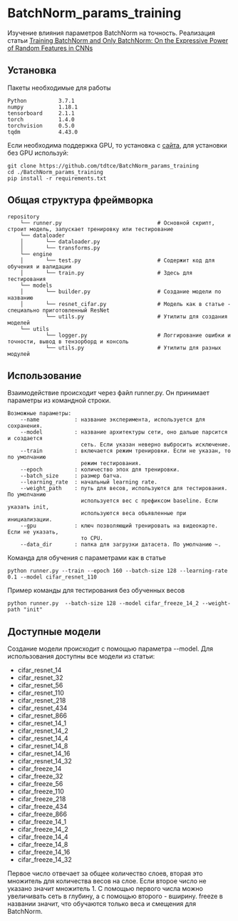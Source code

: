 # BatchNorm_params_training
Изучение влияния параметров BatchNorm на точность. Реализация статьи [Training BatchNorm and Only BatchNorm:
On the Expressive Power of Random Features in CNNs](https://arxiv.org/pdf/2003.00152.pdf)

## Установка
Пакеты необходимые для работы
```
Python          3.7.1
numpy           1.18.1
tensorboard     2.1.1
torch           1.4.0
torchvision     0.5.0
tqdm            4.43.0
```
Если необходима поддержка GPU, то установка с [сайта](https://pytorch.org/), для установки без GPU используй:
```shell
git clone https://github.com/tdtce/BatchNorm_params_training
cd ./BatchNorm_params_training
pip install -r requirements.txt
```

## Общая структура фреймворка
```
repository
    └── runner.py                              # Основной скрипт, строит модель, запускает тренировку или тестирование
    └── dataloader
    │       └── dataloader.py                  
    │       └── transforms.py                  
    └── engine
    │       └── test.py                        # Содержит код для обучения и валидации
    │       └── train.py                       # Здесь для тестирования
    └── models
    │       └── builder.py                     # Создание модели по названию
    │       └── resnet_cifar.py                # Модель как в статье - специально приготовленный ResNet
            └── utils.py                       # Утилиты для создания моделей
    └── utils
            └── logger.py                      # Логгирование ошибки и точности, вывод в тензорборд и консоль
            └── utils.py                       # Утилиты для разных модулей
```

## Использование
Взаимодействие происходит через файл runner.py. Он принимает параметры из командной строки.
```
Возможные параметры:
    --name           : название эксперимента, используется для сохранения.
    --model          : название архитектуры сети, оно дальше парсится и создается 
                       сеть. Если указан неверно выбросить исключение.
    --train          : включается режим тренировки. Если не указан, то по умолчанию 
                       режим тестирования.
    --epoch          : количество эпох для тренировки.
    --batch_size     : размер батча.
    --learning_rate  : начальный learning rate.
    --weight_path    : путь для весов, используются для тестирования. По умолчанию 
                       используется вес с префиксом baseline. Если указать init, 
                       используются веса объявленные при инициализации. 
    --gpu            : ключ позволяющий тренировать на видеокарте. Если не указать, 
                       то CPU.
    --data_dir       : папка для загрузки датасета. По умолчанию ~.
```

Команда для обучения с параметрами как в статье
```
python runner.py --train --epoch 160 --batch-size 128 --learning-rate 0.1 --model cifar_resnet_110
```
Пример команды для тестирования без обученных весов
```
python runner.py  --batch-size 128 --model cifar_freeze_14_2 --weight-path "init"
```

## Доступные модели
Создание модели происходит с помощью параметра --model. 
Для использования доступны все модели из статьи:
- cifar_resnet_14
- cifar_resnet_32
- cifar_resnet_56
- cifar_resnet_110
- cifar_resnet_218
- cifar_resnet_434
- cifar_resnet_866
- cifar_resnet_14_1
- cifar_resnet_14_2
- cifar_resnet_14_4
- cifar_resnet_14_8
- cifar_resnet_14_16
- cifar_resnet_14_32
- cifar_freeze_14
- cifar_freeze_32
- cifar_freeze_56
- cifar_freeze_110
- cifar_freeze_218
- cifar_freeze_434
- cifar_freeze_866
- cifar_freeze_14_1
- cifar_freeze_14_2
- cifar_freeze_14_4
- cifar_freeze_14_8
- cifar_freeze_14_16            
- cifar_freeze_14_32

Первое число отвечает за общее количество слоев, вторая это множитель для количества весов на слое. Если второе число не указано значит множитель 1. С помощью первого числа можно увеличивать сеть в глубину, а с помощью второго - вширину. freeze в названии значит, что обучаются только веса и смещения для BatchNorm.
